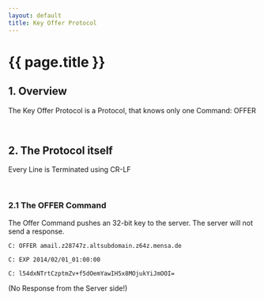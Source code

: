 ```yaml
---
layout: default
title: Key Offer Protocol
---
```


# {{ page.title }}

## 1. Overview

The Key Offer Protocol is a Protocol, that knows only one Command: OFFER

<br/>

## 2. The Protocol itself

Every Line is Terminated using CR-LF

<br/>

### 2.1 The OFFER Command

The Offer Command pushes an 32-bit key to the server. The server will not send a response.

<code>C: OFFER amail.z28747z.altsubdomain.z64z.mensa.de</code>

<code>C: EXP 2014/02/01_01:00:00</code>

<code>C: l54dxNTrtCzptmZv+f5dOemYawIH5x8MOjukYiJmOOI=</code>

(No Response from the Server side!)

